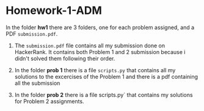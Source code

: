 # Homework-1-ADM
In the folder **hw1** there are 3 folders, one for each problem assigned, and a PDF `submission.pdf`.

1. The `submission.pdf` file contains all my submission done on HackerRank. It contains both Problem 1 and 2 submission because i didn't solved them following their order.

2. In the folder **prob 1** there is a file `scripts.py` that contains all my solutions to the excercises of the Problem 1 and there is a pdf containing all the submission

3. In the folder **prob 2** there is a file scripts.py` that contains my solutions for Problem 2 assignments.
